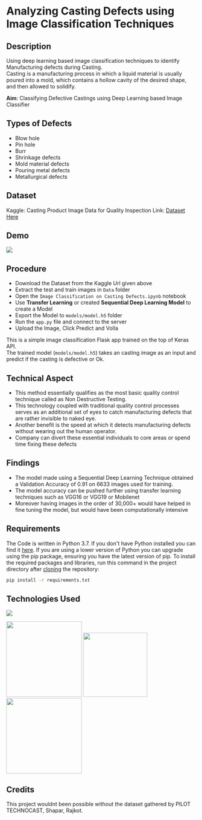 # Analyzing Casting Defects using Image Classification Techniques

## Description
Using deep learning based image classification techniques to identify Manufacturing defects during Casting. <br>
Casting is a manufacturing process in which a liquid material is usually poured into a mold, which contains a hollow cavity of the desired shape, and then allowed to solidify.

**Aim**: Classifying Defective Castings using Deep Learning based Image Classifier

## Types of Defects
* Blow hole
* Pin hole
* Burr
* Shrinkage defects
* Mold material defects 
* Pouring metal defects
* Metallurgical defects

## Dataset
Kaggle: Casting Product Image Data for Quality Inspection
Link: [Dataset Here](https://www.kaggle.com/ravirajsinh45/real-life-industrial-dataset-of-casting-product)

## Demo
![](video.gif)

## Procedure
* Download the Dataset from the Kaggle Url given above
* Extract the test and train images in `Data` folder 
* Open the `Image Classification on Casting Defects.ipynb` notebook
* Use **Transfer Learning** or created **Sequential Deep Learning Model** to create a Model
* Export the Model to `models/model.h5` folder
* Run the `app.py` file and connect to the server 
* Upload the Image, Click Predict and Volla 
   
This is a simple image classification Flask app trained on the top of Keras API. <br>
The trained model (`models/model.h5`) takes an casting image as an input and predict if the casting is defective or Ok.

## Technical Aspect
* This method essentially qualifies as the most basic quality control technique called as Non Destructive Testing.
* This technology coupled with traditional quality control processes serves as an additional set of eyes to catch manufacturing defects that are rather invisible to naked eye.
* Another benefit is the speed at which it detects manufacturing defects without wearing out the human operator.
* Company can divert these essential individuals to core areas or spend time fixing these defects 

## Findings
* The model made using a Sequential Deep Learning Technique obtained a Validation Accuracy of 0.91 on 6633 images used for training.
* The model accuracy can be pushed further using transfer learning techniques such as VGG16 or VGG19 or Mobilenet
* Moreover having images in the order of 30,000+ would have helped in fine tuning the model, but would have been computationally intensive 

## Requirements
The Code is written in Python 3.7. If you don't have Python installed you can find it [here](https://www.python.org/downloads/). If you are using a lower version of Python you can upgrade using the pip package, ensuring you have the latest version of pip. To install the required packages and libraries, run this command in the project directory after [cloning](https://www.howtogeek.com/451360/how-to-clone-a-github-repository/) the repository:
```bash
pip install -r requirements.txt
```

## Technologies Used

![](https://forthebadge.com/images/badges/made-with-python.svg)

[<img target="_blank" src="https://keras.io/img/logo.png" width=200>](https://keras.io/) [<img target="_blank" src="https://flask.palletsprojects.com/en/1.1.x/_images/flask-logo.png" width=170>](https://flask.palletsprojects.com/en/1.1.x/) [<img target="_blank" src="https://symbols.getvecta.com/stencil_97/61_tensorflow.7037ae5acc.png" width=200>](https://github.com/tensorflow/tensorflow) 

## Credits
This project wouldnt been possible without the dataset gathered by PILOT TECHNOCAST, Shapar, Rajkot. 
